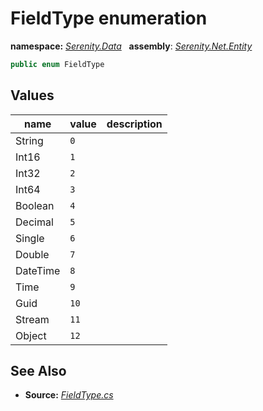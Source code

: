 # FieldType enumeration
**namespace:** *[Serenity.Data](../README.md#serenity.data-namespace)*   **assembly**: *[Serenity.Net.Entity](../README.md)*

```csharp
public enum FieldType
```

## Values

| name | value | description |
| --- | --- | --- |
| String | `0` |  |
| Int16 | `1` |  |
| Int32 | `2` |  |
| Int64 | `3` |  |
| Boolean | `4` |  |
| Decimal | `5` |  |
| Single | `6` |  |
| Double | `7` |  |
| DateTime | `8` |  |
| Time | `9` |  |
| Guid | `10` |  |
| Stream | `11` |  |
| Object | `12` |  |

## See Also

* **Source:** *[FieldType.cs](https://github.com/serenity-is/Serenity/blob/master/src/Serenity.Net.Entity/FieldTypes/FieldType.cs)*